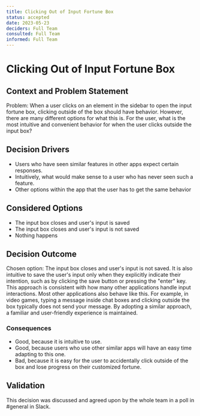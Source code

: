 ```yaml
---
title: Clicking Out of Input Fortune Box
status: accepted
date: 2023-05-23
deciders: Full Team
consulted: Full Team
informed: Full Team
---
```

# Clicking Out of Input Fortune Box

## Context and Problem Statement

Problem: When a user clicks on an element in the sidebar to open the input fortune box, clicking outside of the box should have behavior. However, there are many different options for what this is. For the user, what is the most intuitive and convenient behavior for when the user clicks outside the input box? 

## Decision Drivers

* Users who have seen similar features in other apps expect certain responses. 
* Intuitively, what would make sense to a user who has never seen such a feature. 
* Other options within the app that the user has to get the same behavior

## Considered Options

* The input box closes and user's input is saved 
* The input box closes and user's input is not saved
* Nothing happens

## Decision Outcome

Chosen option: The input box closes and user's input is not saved. It is also intuitive to save the user's input only when they explicitly indicate their intention, such as by clicking the save button or pressing the "enter" key. This approach is consistent with how many other applications handle input interactions. Most other applications also behave like this. For example, in video games, typing a message inside chat boxes and clicking outside the box typically does not send your message. By adopting a similar approach, a familiar and user-friendly experience is maintained. 

### Consequences

* Good, because it is intuitive to use. 
* Good, because users who use other similar apps will have an easy time adapting to this one. 
* Bad, because it is easy for the user to accidentally click outside of the box and lose progress on their customized fortune. 

## Validation

This decision was discussed and agreed upon by the whole team in a poll in #general in Slack. 

